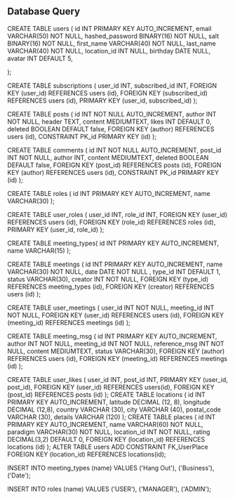 ## Database Query

CREATE TABLE users (
    id INT PRIMARY KEY AUTO_INCREMENT,
    email VARCHAR(50) NOT NULL,
    hashed_password BINARY(16) NOT NULL,
    salt BINARY(16) NOT NULL,
    first_name VARCHAR(40) NOT NULL,
    last_name VARCHAR(40) NOT NULL,
    location_id INT NULL,
    birthday DATE NULL,
    avatar INT DEFAULT 5,
    
);

CREATE TABLE subscriptions (
user_id INT,
subscribed_id INT,
FOREIGN KEY (user_id) REFERENCES users (id),
FOREIGN KEY (subscribed_id) REFERENCES users (id),
PRIMARY KEY (user_id, subscribed_id)
);

CREATE TABLE posts (
    id INT NOT NULL AUTO_INCREMENT,
    author INT NOT NULL,
    header TEXT,
    content MEDIUMTEXT,
    likes INT DEFAULT 0,
    deleted BOOLEAN DEFAULT false,
    FOREIGN KEY (author) REFERENCES users (id),
    CONSTRAINT PK_id PRIMARY KEY (id)
);

CREATE TABLE comments (
id INT NOT NULL AUTO_INCREMENT,
post_id INT NOT NULL,
author INT,
content MEDIUMTEXT,
deleted BOOLEAN DEFAULT false,
FOREIGN KEY (post_id) REFERENCES posts (id),
FOREIGN KEY (author) REFERENCES users (id),
CONSTRAINT PK_id PRIMARY KEY (id)
);

CREATE TABLE roles (
id INT PRIMARY KEY AUTO_INCREMENT,
name VARCHAR(30)
);

CREATE TABLE user_roles (
user_id INT,
role_id INT,
FOREIGN KEY (user_id) REFERENCES users (id),
FOREIGN KEY (role_id) REFERENCES roles (id),
PRIMARY KEY (user_id, role_id)
);

CREATE TABLE meeting_types(
id INT PRIMARY KEY AUTO_INCREMENT,
name VARCHAR(15)
);

CREATE TABLE meetings (
id INT PRIMARY KEY AUTO_INCREMENT,
name VARCHAR(30) NOT NULL,
date DATE NOT NULL ,
type_id INT DEFAULT 1,
status VARCHAR(30),
creator INT NOT NULL,
FOREIGN KEY (type_id) REFERENCES meeting_types (id),
FOREIGN KEY (creator) REFERENCES users (id)
);

CREATE TABLE user_meetings (
user_id INT NOT NULL,
meeting_id INT NOT NULL,
FOREIGN KEY (user_id) REFERENCES users (id),
FOREIGN KEY (meeting_id) REFERENCES meetings (id)
);

CREATE TABLE meeting_msg (
id INT PRIMARY KEY AUTO_INCREMENT,
author INT NOT NULL,
meeting_id INT NOT NULL,
reference_msg INT NOT NULL,
content MEDIUMTEXT,
status VARCHAR(30),
FOREIGN KEY (author) REFERENCES users (id),
FOREIGN KEY (meeting_id) REFERENCES meetings (id)
);

CREATE TABLE user_likes (
user_id INT,
post_id INT,
PRIMARY KEY (user_id, post_id),
FOREIGN KEY (user_id) REFERENCES users(id),
FOREIGN KEY (post_id) REFERENCES posts (id)
);
CREATE TABLE locations (
    id INT PRIMARY KEY AUTO_INCREMENT,
    latitude DECIMAL (12, 8),
    longitude DECIMAL (12,8),
    country VARCHAR (30),
    city VARCHAR (40),
    postal_code VARCHAR (30),
    details VARCHAR (120)
);
CREATE TABLE places (
    id INT PRIMARY KEY AUTO_INCREMENT,
    name VARCHAR(60) NOT NULL,
    paradigm VARCHAR(30) NOT NULL,
    location_id INT NOT NULL,
    rating DECIMAL(3,2) DEFAULT 0,
    FOREIGN KEY (location_id) REFERENCES locations (id)
);
ALTER TABLE users
ADD CONSTRAINT FK_UserPlace
FOREIGN KEY (location_id) REFERENCES locations(id);


INSERT INTO meeting_types (name) VALUES
('Hang Out'),
('Business'),
('Date');

INSERT INTO roles (name) VALUES
('USER'),
('MANAGER'),
('ADMIN');


